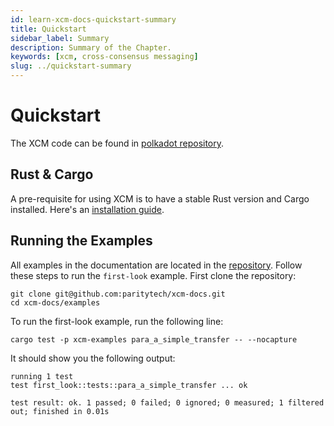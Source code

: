 ```yaml
---
id: learn-xcm-docs-quickstart-summary
title: Quickstart
sidebar_label: Summary
description: Summary of the Chapter.
keywords: [xcm, cross-consensus messaging]
slug: ../quickstart-summary
---
```


# Quickstart

The XCM code can be found in
[polkadot repository](https://github.com/paritytech/polkadot/tree/master/xcm).

## Rust & Cargo

A pre-requisite for using XCM is to have a stable Rust version and Cargo installed. Here's an
[installation guide](https://docs.substrate.io/install/).

## Running the Examples

All examples in the documentation are located in the
[repository](https://github.com/paritytech/xcm-docs/tree/main/examples). Follow these steps to run
the `first-look` example. First clone the repository:

```shell
git clone git@github.com:paritytech/xcm-docs.git
cd xcm-docs/examples
```

To run the first-look example, run the following line:

```shell
cargo test -p xcm-examples para_a_simple_transfer -- --nocapture
```

It should show you the following output:

```shell
running 1 test
test first_look::tests::para_a_simple_transfer ... ok

test result: ok. 1 passed; 0 failed; 0 ignored; 0 measured; 1 filtered out; finished in 0.01s
```
